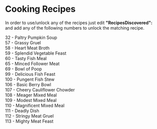 # Cooking Recipes

In order to use/unlock any of the recipes just edit **"RecipesDiscovered":** and add any of the following numbers to unlock the matching recipe.

32 - Paltry Pumpkin Soup  
57 - Grassy Gruel  
58 - Heart Meat Broth  
59 - Splendid Vegetable Feast  
60 - Tasty Fish Meal  
65 - Minced Follower Meat  
69 - Bowl of Poop  
99 - Delicious Fish Feast  
100 - Pungent Fish Stew  
106 - Basic Berry Bowl  
107 - Cheery Cauliflower Chowder  
108 - Meager Mixed Meal  
109 - Modest Mixed Meal  
110 - Magnificent Mixed Meal  
111 - Deadly Dish  
112 - Stringy Meat Gruel  
113 - Mighty Meat Feast
